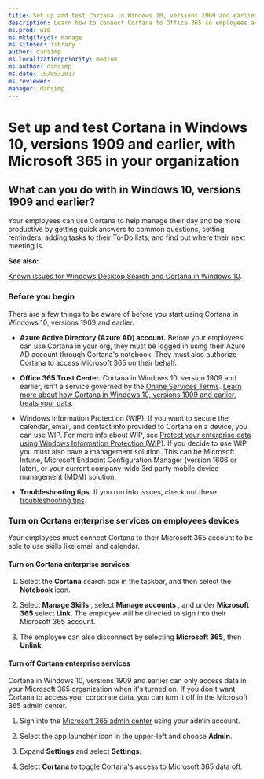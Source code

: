 ```yaml
---
title: Set up and test Cortana in Windows 10, versions 1909 and earlier, with Microsoft 365 in your organization
description: Learn how to connect Cortana to Office 365 so employees are notified about regular meetings and unusual events. You can even set an alarm for early meetings.
ms.prod: w10
ms.mktglfcycl: manage
ms.sitesec: library
author: dansimp
ms.localizationpriority: medium
ms.author: dansimp
ms.date: 10/05/2017
ms.reviewer: 
manager: dansimp
---
```


# Set up and test Cortana in Windows 10, versions 1909 and earlier, with Microsoft 365 in your organization


## What can you do with in Windows 10, versions 1909 and earlier?
Your employees can use Cortana to help manage their day and be more productive by getting quick answers to common questions, setting reminders, adding tasks to their To-Do lists, and find out where their next meeting is.

**See also:**

[Known issues for Windows Desktop Search and Cortana in Windows 10](https://support.microsoft.com/help/3206883/known-issues-for-windows-desktop-search-and-cortana-in-windows-10).

### Before you begin
There are a few things to be aware of before you start using Cortana in Windows 10, versions 1909 and earlier.

- **Azure Active Directory (Azure AD) account.** Before your employees can use Cortana in your org, they must be logged in using their Azure AD account through Cortana&#39;s notebook. They must also authorize Cortana to access Microsoft 365 on their behalf.

- **Office 365 Trust Center.** Cortana in Windows 10, version 1909 and earlier, isn&#39;t a service governed by the [Online Services Terms](https://www.microsoft.com/en-us/licensing/product-licensing/products). [Learn more about how Cortana in Windows 10, versions 1909 and earlier, treats your data](https://support.microsoft.com/en-us/help/4468233/cortana-and-privacy-microsoft-privacy).

- Windows Information Protection (WIP). If you want to secure the calendar, email, and contact info provided to Cortana on a device, you can use WIP. For more info about WIP, see [Protect your enterprise data using Windows Information Protection (WIP)](https://docs.microsoft.com/windows/threat-protection/windows-information-protection/protect-enterprise-data-using-wip). If you decide to use WIP, you must also have a management solution. This can be Microsoft Intune, Microsoft Endpoint Configuration Manager (version 1606 or later), or your current company-wide 3rd party mobile device management (MDM) solution.

- **Troubleshooting tips.** If you run into issues, check out these [troubleshooting tips](https://go.microsoft.com/fwlink/p/?LinkId=620763).

### Turn on Cortana enterprise services on employees devices
Your employees must connect Cortana to their Microsoft 365 account to be able to use skills like email and calendar.

#### Turn on Cortana enterprise services

1. Select the **Cortana** search box in the taskbar, and then select the **Notebook** icon.

2. Select **Manage Skills** , select **Manage accounts** , and under **Microsoft 365** select **Link**. The employee will be directed to sign into their Microsoft 365 account.

3. The employee can also disconnect by selecting **Microsoft 365**, then **Unlink**.

#### Turn off Cortana enterprise services
Cortana in Windows 10, versions 1909 and earlier can only access data in your Microsoft 365 organization when it's turned on. If you don't want Cortana to access your corporate data, you can turn it off in the Microsoft 365 admin center.

1. Sign into the [Microsoft 365 admin center](https://admin.microsoft.com/) using your admin account.

2. Select the app launcher icon in the upper-left and choose  **Admin**.

3. Expand **Settings** and select **Settings**.

4. Select **Cortana** to toggle Cortana&#39;s access to Microsoft 365 data off.